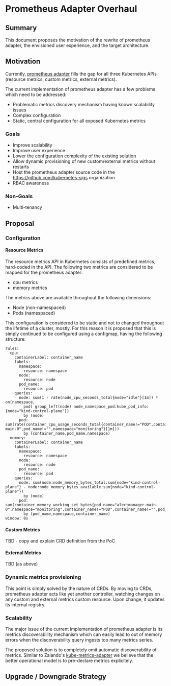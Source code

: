 # Prometheus Adapter Overhaul

## Summary

This document proposes the motivation of the rewrite of prometheus adapter, the envisioned user experience, and the target architecture.

## Motivation

Currently, [prometheus adapter](https://github.com/DirectXMan12/k8s-prometheus-adapter) fills the gap for all three Kubernetes APIs (resource metrics, custom metrics, external metrics).

The current implementation of prometheus adapter has a few problems which need to be addressed:

- Problematic metrics discovery mechanism having known scalability issues
- Complex configuration
- Static, central configuration for all exposed Kubernetes metrics

### Goals

* Improve scalability
* Improve user experience
* Lower the configuration complexity of the existing solution
* Allow dynamic provisioning of new custom/external metrics without restarts
* Host the prometheus adapter source code in the https://github.com/kubernetes-sigs organization
* RBAC awareness

### Non-Goals

* Multi-tenancy

## Proposal

### Configuration

#### Resource Metrics

The resource metrics API in Kubernetes consists of predefined metrics, hard-coded in the API.
The following two metrics are considered to be mapped for the prometheus adapter:

- cpu metrics
- memory metrics

The metrics above are available throughout the following dimensions:

- Node (non-namespaced)
- Pods (namespaced)

This configuration is considered to be static and not to changed throughout the lifetime of a cluster, mostly.
For this reason it is proposed that this is simply continued to be configured using a configmap,
having the following structure:

```
rules:
  cpu:
    containerLabel: container_name
    labels:
      namespace:
        resource: namespace
      node:
        resource: node
      pod_name:
        resource: pod
    queries:
      node: sum(1 - rate(node_cpu_seconds_total{mode="idle"}[1m]) * on(namespace,
        pod) group_left(node) node_namespace_pod:kube_pod_info:{node="kind-control-plane"})
        by (node)
      pod: sum(rate(container_cpu_usage_seconds_total{container_name!="POD",container_name!="",pod_name="alertmanager-main-0",pod_name!="",namespace="monitoring"}[1m]))
        by (container_name,pod_name,namespace)
  memory:
    containerLabel: container_name
    labels:
      namespace:
        resource: namespace
      node:
        resource: node
      pod_name:
        resource: pod
    queries:
      node: sum(node:node_memory_bytes_total:sum{node="kind-control-plane"} - node:node_memory_bytes_available:sum{node="kind-control-plane"})
        by (node)
      pod: sum(container_memory_working_set_bytes{pod_name="alertmanager-main-0",namespace="monitoring",container_name!="POD",container_name!="",pod_name!=""})
        by (pod_name,namespace,container_name)
window: 0s
```

#### Custom Metrics

TBD - copy and explain CRD definition from the PoC

#### External Metrics

TBD (as above)

### Dynamic metrics provisioning

This point is simply solved by the nature of CRDs. By moving to CRDs, prometheus adapter acts like yet another controller, watching changes on any custom and external metrics custom resource. Upon change, it updates its internal registry.

### Scalability

The major issue of the current implementation of prometheus adapter is its metrics discoverability mechanism which can easily lead to out of memory errors when the discoverability query ingests too many metrics series.

The proposed solution is to completely omit automatic discoverability of metrics. Similar to Zalando's [kube-metrics-adapter](https://github.com/zalando-incubator/kube-metrics-adapter) we believe that the better operational model is to pre-declare metrics explicitely.

## Upgrade / Downgrade Strategy

